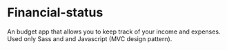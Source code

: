 # Financial-status
An budget app that allows you to keep track of your income and expenses. Used only Sass and and Javascript (MVC design pattern).


